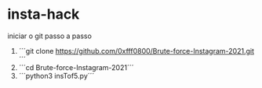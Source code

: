 # insta-hack


iniciar o git passo a passo


1. ´´´git clone https://github.com/0xfff0800/Brute-force-Instagram-2021.git ´´´
2. ´´´cd Brute-force-Instagram-2021´´´
3. ´´´python3 insTof5.py´´´
